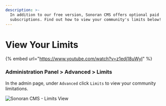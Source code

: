 ```yaml
---
description: >-
  In addition to our free version, Sonoran CMS offers optional paid
  subscriptions. Find out how to view your community's limits below!
---
```


# View Your Limits

{% embed url="https://www.youtube.com/watch?v=z1edj18uWyI" %}

### Administration Panel > Advanced > Limits

In the admin page, under `Advanced` click `Limits` to view your community limitations.

![Sonoran CMS - Limits View](https://i.imgur.com/epxB8oK.png)
